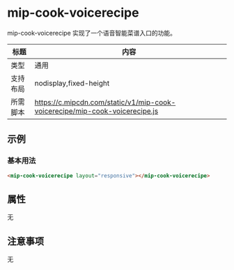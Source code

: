 # mip-cook-voicerecipe

mip-cook-voicerecipe 实现了一个语音智能菜谱入口的功能。

标题|内容
----|----
类型|通用
支持布局|nodisplay,fixed-height
所需脚本|https://c.mipcdn.com/static/v1/mip-cook-voicerecipe/mip-cook-voicerecipe.js

## 示例

### 基本用法
```html
<mip-cook-voicerecipe layout="responsive"></mip-cook-voicerecipe>
```

## 属性

无

## 注意事项

无
